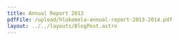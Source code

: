 ```yaml
---
title: Annual Report 2013
pdfFile: /upload/hlokomela-annual-report-2013-2014.pdf
layout: ../../layouts/BlogPost.astro
---
```

